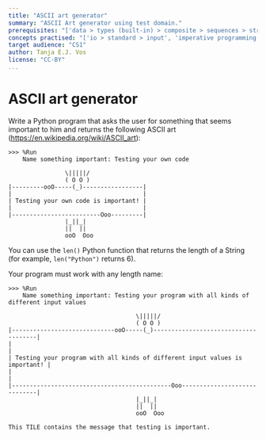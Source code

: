 ```yaml
---
title: "ASCII art generator"
summary: "ASCII Art generator using test domain."
prerequisites: "['data > types (built-in) > composite > sequences > strings', 'imperative programming > variables > variable declaration']"
concepts practised: "['io > standard > input', 'imperative programming > variables > variable declaration', 'imperative programming > variables > assignment', 'data > types (built-in) > composite > sequences > strings']"
target audience: "CS1"
author: Tanja E.J. Vos
license: "CC-BY"
...
```


# ASCII art generator





Write a Python program that asks the user for something that seems
important to him and returns the following ASCII art
(<https://en.wikipedia.org/wiki/ASCII_art>):

```small
>>> %Run
    Name something important: Testing your own code

                \|||||/               
                ( O O )                
|---------ooO-----(_)-----------------|
|                                     |
| Testing your own code is important! |
|                                     |
|-------------------------Ooo---------|
                |_||_|                 
                ||  ||                 
                ooO  Ooo                
```

You can use the `len()` Python function that returns the length of a
String (for example, `len("Python")` returns 6).

Your program must work with any length name:

```small
>>> %Run
    Name something important: Testing your program with all kinds of different input values

                                    \|||||/                                   
                                    ( O O )                                    
|-----------------------------ooO-----(_)-------------------------------------|
|                                                                             |
| Testing your program with all kinds of different input values is important! |
|                                                                             |
|---------------------------------------------Ooo-----------------------------|
                                    |_||_|                                     
                                    ||  ||                                     
                                    ooO  Ooo                                                                               
```

```testdomaintile
This TILE contains the message that testing is important.
```
